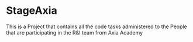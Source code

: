 # StageAxia

This is a Project that contains all the code tasks administered to the People that are participating in the R&I team from Axia Academy 